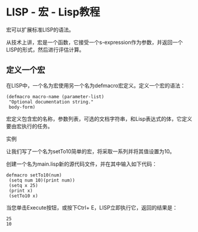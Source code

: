 # LISP - 宏 - Lisp教程

宏可以扩展标准LISP的语法。

从技术上讲，宏是一个函数，它接受一个s-expression作为参数，并返回一个LISP的形式，然后进行评估计算。

## 定义一个宏

在LISP中，一个名为宏使用另一个名为defmacro宏定义。定义一个宏的语法：

```
(defmacro macro-name (parameter-list)
 "Optional documentation string."
 body-form)
```

宏定义包含宏的名称，参数列表，可选的文档字符串，和Lisp表达式的体，它定义要由宏执行的任务。

实例

让我们写了一个名为setTo10简单的宏，将采取一系列并将其值设置为10。

创建一个名为main.lisp新的源代码文件，并在其中输入如下代码：

```
defmacro setTo10(num)
 (setq num 10)(print num))
 (setq x 25)
 (print x)
 (setTo10 x)
```

当您单击Execute按钮，或按下Ctrl+ E，LISP立即执行它，返回的结果是：

```
25 
10
```

 
